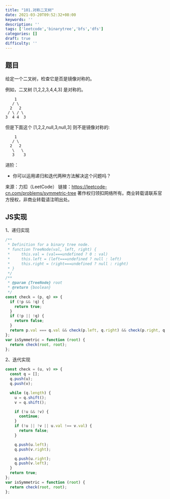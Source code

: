 ```yaml
---
title: "101.对称二叉树"
date: 2021-03-20T09:52:32+08:00
keywords: ''
description: ''
tags: ['leetcode','binarytree','bfs','dfs']
categories: []
draft: true
difficulty: ''
---
```


## 题目

给定一个二叉树，检查它是否是镜像对称的。

例如，二叉树 [1,2,2,3,4,4,3] 是对称的。
```
    1
   / \
  2   2
 / \ / \
3  4 4  3
```

但是下面这个 [1,2,2,null,3,null,3] 则不是镜像对称的:
```
    1
   / \
  2   2
   \   \
   3    3
```

进阶：

- 你可以运用递归和迭代两种方法解决这个问题吗？

来源：力扣（LeetCode）
链接：https://leetcode-cn.com/problems/symmetric-tree
著作权归领扣网络所有。商业转载请联系官方授权，非商业转载请注明出处。

## JS实现

1、递归实现

```javascript
/**
 * Definition for a binary tree node.
 * function TreeNode(val, left, right) {
 *     this.val = (val===undefined ? 0 : val)
 *     this.left = (left===undefined ? null : left)
 *     this.right = (right===undefined ? null : right)
 * }
 */
/**
 * @param {TreeNode} root
 * @return {boolean}
 */
const check = (p, q) => {
  if (!p && !q) {
    return true;
  }
  if (!p || !q) {
    return false;
  }
  return p.val === q.val && check(p.left, q.right) && check(p.right, q.left);
};
var isSymmetric = function (root) {
  return check(root, root);
};
```

2、迭代实现

```javascript
const check = (u, v) => {
  const q = [];
  q.push(u);
  q.push(v);

  while (q.length) {
    u = q.shift();
    v = q.shift();

    if (!u && !v) {
      continue;
    }
    if (!u || !v || u.val !== v.val) {
      return false;
    }

    q.push(u.left);
    q.push(v.right);

    q.push(u.right);
    q.push(v.left);
  }
  return true;
};
var isSymmetric = function (root) {
  return check(root, root);
};
```
